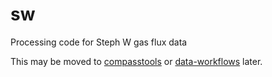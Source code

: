 # sw
Processing code for Steph W gas flux data

This may be moved to [compasstools](https://github.com/COMPASS-DOE/compasstools) or [data-workflows](https://github.com/COMPASS-DOE/data-workflows) later.
